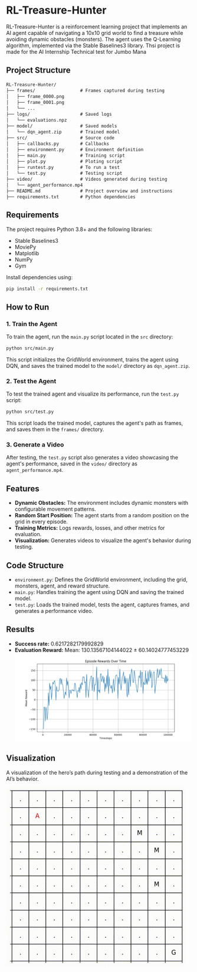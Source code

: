  # RL-Treasure-Hunter

RL-Treasure-Hunter is a reinforcement learning project that implements an AI agent capable of navigating a 10x10 grid world to find a treasure while avoiding dynamic obstacles (monsters). The agent uses the Q-Learning algorithm, implemented via the Stable Baselines3 library. Thsi project is made for the AI Internship Technical test for Jumbo Mana

## Project Structure

```
RL-Treasure-Hunter/
├── frames/                 # Frames captured during testing
│   ├── frame_0000.png
│   ├── frame_0001.png
│   └── ...
├── logs/                   # Saved logs
│   └── evaluations.npz
├── model/                  # Saved models
│   └── dqn_agent.zip       # Trained model
├── src/                    # Source code
│   ├── callbacks.py        # Callbacks
│   ├── environment.py      # Environment definition
│   ├── main.py             # Training script
│   ├── plot.py             # Ploting script
│   ├── runtest.py          # To run a test
│   └── test.py             # Testing script
├── video/                  # Videos generated during testing
│   └── agent_performance.mp4
├── README.md               # Project overview and instructions
├── requirements.txt        # Python dependencies
```

## Requirements

The project requires Python 3.8+ and the following libraries:

- Stable Baselines3
- MoviePy
- Matplotlib
- NumPy
- Gym

Install dependencies using:

```bash
pip install -r requirements.txt
```

## How to Run

### 1. Train the Agent

To train the agent, run the `main.py` script located in the `src` directory:

```bash
python src/main.py
```

This script initializes the GridWorld environment, trains the agent using DQN, and saves the trained model to the `model/` directory as `dqn_agent.zip`.

### 2. Test the Agent

To test the trained agent and visualize its performance, run the `test.py` script:

```bash
python src/test.py
```

This script loads the trained model, captures the agent's path as frames, and saves them in the `frames/` directory.

### 3. Generate a Video

After testing, the `test.py` script also generates a video showcasing the agent's performance, saved in the `video/` directory as `agent_performance.mp4`.

## Features

- **Dynamic Obstacles:** The environment includes dynamic monsters with configurable movement patterns.
- **Random Start Position:** The agent starts from a random position on the grid in every episode.
- **Training Metrics:** Logs rewards, losses, and other metrics for evaluation.
- **Visualization:** Generates videos to visualize the agent's behavior during testing.

## Code Structure

- `environment.py`: Defines the GridWorld environment, including the grid, monsters, agent, and reward structure.
- `main.py`: Handles training the agent using DQN and saving the trained model.
- `test.py`: Loads the trained model, tests the agent, captures frames, and generates a performance video.

## Results

- **Success rate:** 0.6217282179992829
- **Evaluation Reward:** Mean: 130.13567104144022 ± 60.14024777453229
![alt text](https://github.com/zacharyb02/RL-Treasure-Hunter/blob/main/episode_rewards.png?raw=true)

## Visualization

A visualization of the hero’s path during testing and a demonstration of the AI’s behavior.

![Video Demo](https://github.com/zacharyb02/RL-Treasure-Hunter/blob/main/agent_performance.gif)
